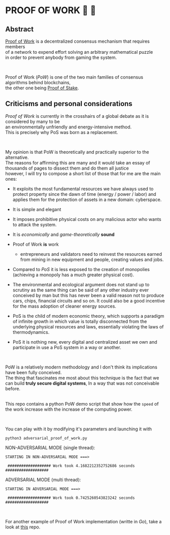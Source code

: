 # PROOF OF WORK 🔎 💪

## Abstract 
<a href="https://en.wikipedia.org/wiki/Proof_of_work">Proof of Work</a> is a decentralized consensus mechanism that requires members
<br/>
of a network to expend effort solving an arbitrary mathematical puzzle
<br/>
in order to prevent anybody from gaming the system.

<br/>

Proof of Work (*PoW*) is one of the two main families of consensus algorithms behind blockchains,
<br/>
the other one being <a href="https://en.wikipedia.org/wiki/Proof_of_stake">Proof of Stake</a>.
<br/>

## Criticisms and personal considerations
*Proof of Work* is currently in the crosshairs of a global debate as it is considered by many to be
<br/>
an environmentally unfriendly and energy-intensive method.
<br/>
This is precisely why PoS was born as a replacement.

<br/>

My opinion is that PoW is theoretically and practically superior to the alternative.
<br/>
The reasons for affirming this are many and it would take an essay of thousands of pages to dissect them and do them all justice
<br/>
however, I will try to compose a short list of those that for me are the main ones:
<br/>

- It exploits the most fundamental resources we have always used to protect property since the dawn of time
(energy / power / labor) and applies them for the protection of assets in a new domain: cyberspace.
- It is simple and elegant
- It imposes prohibitive physical costs on any malicious actor who wants to attack the system.
- It is *economically* and *game-theoretically* **sound**
- Proof of Work **is** work
  * entrepreneurs and validators need to reinvest the resources earned from mining in new equipment and people, creating values and jobs.
- Compared to *PoS* it is less exposed to the creation of monopolies (achieving a monopoly has a much greater physical cost).
- The environmental and ecological argument does not stand up to scrutiny as the same thing can be said of any other industry ever conceived by man
but this has never been a valid reason not to produce cars, chips, financial circuits and so on.
It could also be a good incentive for the mass adoption of cleaner energy sources.

- PoS is the child of modern economic theory, which supports a paradigm of infinite growth in which value is totally disconnected from the underlying physical resources and laws, essentially violating the laws of thermodynamics.
- PoS it is nothing new, every digital and centralized asset we own and participate in use a PoS system in a way or another.

<br/> 

PoW is a relatively modern methodology and I don't think its implications have been fully conceived.  
The thing that fascinates me most about this technique is the fact that we can build **truly secure digital systems**, In a way that was not conceivable before.  
<br/>

This repo contains a python PoW demo script that show how the `speed` of the work increase with the increase of the computing power.  

<br/>

You can play with it by modifying it's parameters and launching it with
<br/>

```console
python3 adversarial_proof_of_work.py
```


NON-ADVERSARIAL MODE (single thread):
```console
STARTING IN NON-ADVERSARIAL MODE ===>

 ################### Work took 4.1682212352752686 seconds ###################
```

ADVERSARIAL MODE (multi thread):
```console
STARTING IN ADVERSARIAL MODE ===>

 ################### Work took 0.7425260543823242 seconds ###################
```

<br/>

For another example of Proof of Work implementation (writte in *Go*), take a look at [this](https://github.com/r3drun3/bitcoin-simplified) repo.
